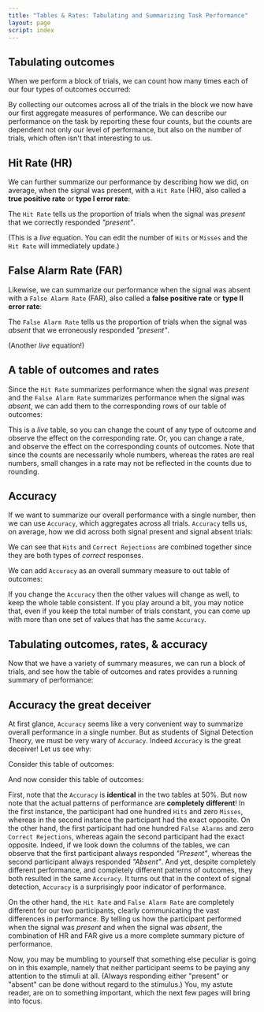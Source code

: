 ```yaml
---
title: "Tables & Rates: Tabulating and Summarizing Task Performance"
layout: page
script: index
---
```


## Tabulating outcomes

When we perform a block of trials, we can count how many times each of our four types of outcomes
occurred:

<sdt-example-human>
  <sdt-control coherence=".5" trials="10" run pause reset></sdt-control>
  <rdk-task coherence=".5" trials="10"></rdk-task>
  <sdt-response interactive trial feedback="outcome"></sdt-response>
  <sdt-table numeric hits="0" misses="0" false-alarms="0" correct-rejections="0"></sdt-table>
</sdt-example-human>

By collecting our outcomes across all of the trials in the block we now have our first aggregate
measures of performance. We can describe our performance on the task by reporting these four counts,
but the counts are dependent not only our level of performance, but also on the number of trials,
which often isn't that interesting to us.

## Hit Rate (HR)

We can further summarize our performance by describing how we did, on average, when the signal was
present, with a `Hit Rate` (HR), also called a **true positive rate** or **type I error rate**:

<sdt-equation-hm2hr></sdt-equation-hm2hr>

The `Hit Rate` tells us the proportion of trials when the signal was *present* that we correctly
responded *"present"*.

<sdt-equation-hm2hr numeric interactive hits="5" misses="5"></sdt-equation-hm2hr>

(This is a *live* equation. You can edit the number of `Hits` or `Misses` and the `Hit Rate` will
immediately update.)

## False Alarm Rate (FAR)

Likewise, we can summarize our performance when the signal was absent with a `False Alarm Rate`
(FAR), also called a **false positive rate** or **type II error rate**:

<sdt-equation-facr2far></sdt-equation-facr2far>

The `False Alarm Rate` tells us the proportion of trials when the signal was *absent* that we
erroneously responded *"present"*.

<sdt-equation-facr2far numeric interactive false-alarms="5" correct-rejections="5">
  </sdt-equation-facr2far>

(Another *live* equation!)

## A table of outcomes and rates

Since the `Hit Rate` summarizes performance when the signal was *present* and the `False Alarm Rate`
summarizes performance when the signal was *absent*, we can add them to the corresponding rows of
our table of outcomes:

<sdt-example-interactive>
  <sdt-table interactive numeric summary="stimulusRates"></sdt-table>
</sdt-example-interactive>

This is a *live* table, so you can change the count of any type of outcome and observe the effect on
the corresponding rate. Or, you can change a rate, and observe the effect on the corresponding
counts of outcomes. Note that since the counts are necessarily whole numbers, whereas the rates are
real numbers, small changes in a rate may not be reflected in the counts due to rounding.

## Accuracy

If we want to summarize our overall performance with a single number, then we can use `Accuracy`,
which aggregates across all trials. `Accuracy` tells us, on average, how we did across both signal
present and signal absent trials:

<sdt-equation-hmfacr2acc></sdt-equation-hmfacr2acc>

We can see that `Hits` and `Correct Rejections` are combined together since they are both types of
*correct* responses.

<sdt-equation-hmfacr2acc numeric interactive hits="5" misses="5"
  false-alarms="5" correct-rejections="5"></sdt-equation-hmfacr2acc>

We can add `Accuracy` as an overall summary measure to out table of outcomes:

<sdt-example-interactive>
  <sdt-table interactive numeric summary="stimulusRates accuracy"></sdt-table>
</sdt-example-interactive>

If you change the `Accuracy` then the other values will change as well, to keep the whole table
consistent. If you play around a bit, you may notice that, even if you keep the total number of
trials constant, you can come up with more than one set of values that has the same `Accuracy`.

## Tabulating outcomes, rates, & accuracy

Now that we have a variety of summary measures, we can run a block of trials, and see how the table
of outcomes and rates provides a running summary of performance:

<sdt-example-human>
  <sdt-control coherence=".5" trials="10" run pause reset></sdt-control>
  <rdk-task coherence=".5" trials="10"></rdk-task>
  <sdt-response interactive trial feedback="outcome"></sdt-response>
  <sdt-table numeric summary="stimulusRates accuracy" hits="0" misses="0" false-alarms="0" correct-rejections="0">
    </sdt-table>
</sdt-example-human>

## Accuracy the great deceiver

At first glance, `Accuracy` seems like a very convenient way to summarize overall performance in a
single number. But as students of Signal Detection Theory, we must be very wary of `Accuracy`.
Indeed `Accuracy` is the great deceiver! Let us see why:

Consider this table of outcomes:

<sdt-example-interactive>
  <sdt-table numeric summary="stimulusRates accuracy" hits="100" misses="0" false-alarms="100" correct-rejections="0"></sdt-table>
</sdt-example-interactive>

And now consider this table of outcomes:

<sdt-example-interactive>
  <sdt-table numeric summary="stimulusRates accuracy" hits="0" misses="100" false-alarms="0" correct-rejections="100"></sdt-table>
</sdt-example-interactive>

First, note that the `Accuracy` is **identical** in the two tables at 50%. But now note that the
actual patterns of performance are **completely different**! In the first instance, the participant
had one hundred `Hits` and zero `Misses`, whereas in the second instance the participant had the
exact opposite. On the other hand, the first participant had one hundred `False Alarms` and zero
`Correct Rejections`, whereas again the second participant had the exact opposite. Indeed, if we
look down the columns of the tables, we can observe that the first participant always responded
*"Present"*, whereas the second participant always responded *"Absent"*. And yet, despite completely
different performance, and completely different patterns of outcomes, they both resulted in the same
`Accuracy`. It turns out that in the context of signal detection, `Accuracy` is a surprisingly poor
indicator of performance.

On the other hand, the `Hit Rate` and `False Alarm Rate` are completely different for our two
participants, clearly communicating the vast differences in performance. By telling us how the
participant performed when the signal was *present* and when the signal was *absent*, the
combination of HR and FAR give us a more complete summary picture of performance.

Now, you may be mumbling to yourself that something else peculiar is going on in this example,
namely that neither participant seems to be paying any attention to the stimuli at all. (Always
responding either "present" or "absent" can be done without regard to the stimulus.) You, my astute
reader, are on to something important, which the next few pages will bring into focus.
